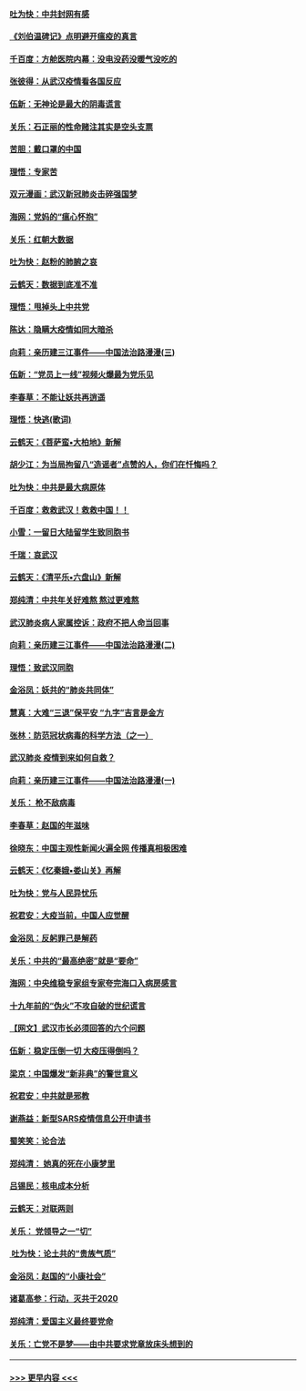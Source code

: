 #### [吐为快：中共封网有感](../pages/nsc993/n11852575.md?t=02081431) 
#### [《刘伯温碑记》点明避开瘟疫的真言](../pages/nsc993/n11852128.md?t=02081431) 
#### [千百度：方舱医院内幕：没电没药没暖气没吃的](../pages/nsc993/n11850211.md?t=02081431) 
#### [张彼得：从武汉疫情看各国反应](../pages/nsc993/n11850102.md?t=02081431) 
#### [伍新：无神论是最大的阴毒谎言](../pages/nsc993/n11846129.md?t=02081431) 
#### [关乐：石正丽的性命赌注其实是空头支票](../pages/nsc993/n11846109.md?t=02081431) 
#### [苦胆：戴口罩的中国](../pages/nsc993/n11845576.md?t=02081431) 
#### [理悟：专家苦](../pages/nsc993/n11845564.md?t=02081431) 
#### [双元漫画：武汉新冠肺炎击碎强国梦](../pages/nsc993/n11843320.md?t=02081431) 
#### [海网：党妈的“瘟心怀抱”](../pages/nsc993/n11840740.md?t=02081431) 
#### [关乐：红朝大数据](../pages/nsc993/n11840675.md?t=02081431) 
#### [吐为快：赵粉的肺腑之哀](../pages/nsc993/n11840618.md?t=02081431) 
#### [云鹤天：数据到底准不准](../pages/nsc993/n11840325.md?t=02081431) 
#### [理悟：甩掉头上中共党](../pages/nsc993/n11838826.md?t=02081431) 
#### [陈达：隐瞒大疫情如同大暗杀](../pages/nsc993/n11838771.md?t=02081431) 
#### [向莉：亲历建三江事件——中国法治路漫漫(三)](../pages/nsc993/n11831825.md?t=02081431) 
#### [伍新：“党员上一线”视频火爆最为党乐见](../pages/nsc993/n11838200.md?t=02081431) 
#### [李春草：不能让妖共再逍遥](../pages/nsc993/n11838102.md?t=02081431) 
#### [理悟：快逃(歌词)](../pages/nsc993/n11838083.md?t=02081431) 
#### [云鹤天：《菩萨蛮▪大柏地》新解](../pages/nsc993/n11838059.md?t=02081431) 
#### [胡少江：为当局拘留八“造谣者”点赞的人，你们在忏悔吗？](../pages/nsc993/n11836801.md?t=02081431) 
#### [吐为快：中共是最大病原体](../pages/nsc993/n11836748.md?t=02081431) 
#### [千百度：救救武汉！救救中国！！](../pages/nsc993/n11836145.md?t=02081431) 
#### [小雪：一留日大陆留学生致同胞书](../pages/nsc993/n11834624.md?t=02081431) 
#### [千瑞：哀武汉](../pages/nsc993/n11833647.md?t=02081431) 
#### [云鹤天：《清平乐▪六盘山》新解](../pages/nsc993/n11833611.md?t=02081431) 
#### [郑纯清：中共年关好难熬 熬过更难熬](../pages/nsc993/n11833489.md?t=02081431) 
#### [武汉肺炎病人家属控诉：政府不把人命当回事](../pages/nsc993/n11833205.md?t=02081431) 
#### [向莉：亲历建三江事件——中国法治路漫漫(二)](../pages/nsc993/n11829102.md?t=02081431) 
#### [理悟：致武汉同胞](../pages/nsc993/n11831522.md?t=02081431) 
#### [金浴凤：妖共的“肺炎共同体”](../pages/nsc993/n11829448.md?t=02081431) 
#### [慧真：大难“三退”保平安 “九字”吉言是金方](../pages/nsc993/n11829501.md?t=02081431) 
#### [张林：防范冠状病毒的科学方法（之一）](../pages/nsc993/n11828618.md?t=02081431) 
#### [武汉肺炎 疫情到来如何自救？](../pages/nsc993/n11827632.md?t=02081431) 
#### [向莉：亲历建三江事件——中国法治路漫漫(一)](../pages/nsc993/n11827190.md?t=02081431) 
#### [关乐： 枪不敌病毒](../pages/nsc993/n11826746.md?t=02081431) 
#### [李春草：赵国的年滋味](../pages/nsc993/n11826321.md?t=02081431) 
#### [徐晓东：中国主观性新闻火遍全网 传播真相极困难](../pages/nsc993/n11826508.md?t=02081431) 
#### [云鹤天：《忆秦娥▪娄山关》再解](../pages/nsc993/n11824682.md?t=02081431) 
#### [吐为快：党与人民异忧乐](../pages/nsc993/n11824660.md?t=02081431) 
#### [祝君安：大疫当前，中国人应觉醒](../pages/nsc993/n11821946.md?t=02081431) 
#### [金浴凤：反躬罪己是解药](../pages/nsc993/n11820280.md?t=02081431) 
#### [关乐：中共的“最高绝密”就是“要命”](../pages/nsc993/n11816946.md?t=02081431) 
#### [海网：中央维稳专家组专家夸完海口入病房感言](../pages/nsc993/n11815138.md?t=02081431) 
#### [十九年前的“伪火”不攻自破的世纪谎言](../pages/nsc993/n11813238.md?t=02081431) 
#### [【网文】武汉市长必须回答的六个问题](../pages/nsc993/n11813848.md?t=02081431) 
#### [伍新：稳定压倒一切 大疫压得倒吗？](../pages/nsc993/n11812634.md?t=02081431) 
#### [梁京：中国爆发“新非典”的警世意义](../pages/nsc993/n11812554.md?t=02081431) 
#### [祝君安：中共就是邪教](../pages/nsc993/n11812431.md?t=02081431) 
#### [谢燕益：新型SARS疫情信息公开申请书](../pages/nsc993/n11808840.md?t=02081431) 
#### [蜀笑笑：论合法](../pages/nsc993/n11808064.md?t=02081431) 
#### [郑纯清： 她真的死在小康梦里](../pages/nsc993/n11806623.md?t=02081431) 
#### [吕锡民：核电成本分析](../pages/nsc993/n11806284.md?t=02081431) 
#### [云鹤天：对联两则](../pages/nsc993/n11805957.md?t=02081431) 
#### [关乐： 党领导之一“切”](../pages/nsc993/n11804505.md?t=02081431) 
#### [ 吐为快：论土共的“贵族气质”](../pages/nsc993/n11804490.md?t=02081431) 
#### [金浴凤：赵国的“小康社会”](../pages/nsc993/n11804452.md?t=02081431) 
#### [诸葛高参：行动，灭共于2020](../pages/nsc993/n11804120.md?t=02081431) 
#### [郑纯清：爱国主义最终要党命](../pages/nsc993/n11802197.md?t=02081431) 
#### [关乐：亡党不是梦——由中共要求党章放床头想到的](../pages/nsc993/n11802156.md?t=02081431) 

----
#### [ >>> 更早内容 <<< ](../indexes/nsc993-earlier.md)
